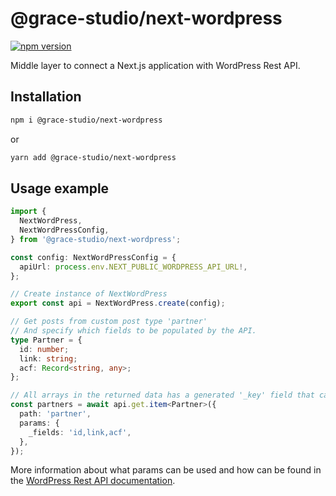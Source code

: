 # @grace-studio/next-wordpress

[![npm version](https://badge.fury.io/js/@grace-studio%2Fnext-wordpress.svg)](https://badge.fury.io/js/@grace-studio%2Fnext-wordpress)

Middle layer to connect a Next.js application with WordPress Rest API.

## Installation

```bash
npm i @grace-studio/next-wordpress
```

or

```bash
yarn add @grace-studio/next-wordpress
```

## Usage example

```ts
import {
  NextWordPress,
  NextWordPressConfig,
} from '@grace-studio/next-wordpress';

const config: NextWordPressConfig = {
  apiUrl: process.env.NEXT_PUBLIC_WORDPRESS_API_URL!,
};

// Create instance of NextWordPress
export const api = NextWordPress.create(config);

// Get posts from custom post type 'partner'
// And specify which fields to be populated by the API.
type Partner = {
  id: number;
  link: string;
  acf: Record<string, any>;
};

// All arrays in the returned data has a generated '_key' field that can be used for the 'key' value in React loops in rendering.
const partners = await api.get.item<Partner>({
  path: 'partner',
  params: {
    _fields: 'id,link,acf',
  },
});
```

More information about what params can be used and how can be found in the [WordPress Rest API documentation](https://developer.wordpress.org/rest-api/using-the-rest-api/).
